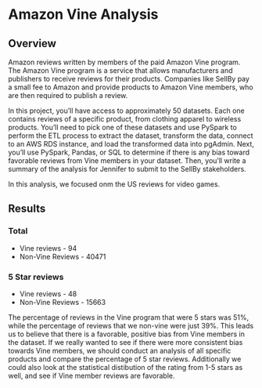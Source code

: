# Amazon Vine Analysis
## Overview 
Amazon reviews written by members of the paid Amazon Vine program. The Amazon Vine program is a service that allows manufacturers and publishers to receive reviews for their products. Companies like SellBy pay a small fee to Amazon and provide products to Amazon Vine members, who are then required to publish a review.

In this project, you’ll have access to approximately 50 datasets. Each one contains reviews of a specific product, from clothing apparel to wireless products. You’ll need to pick one of these datasets and use PySpark to perform the ETL process to extract the dataset, transform the data, connect to an AWS RDS instance, and load the transformed data into pgAdmin. Next, you’ll use PySpark, Pandas, or SQL to determine if there is any bias toward favorable reviews from Vine members in your dataset. Then, you’ll write a summary of the analysis for Jennifer to submit to the SellBy stakeholders.

In this analysis, we focused onm the US reviews for video games. 

## Results 
### Total 
* Vine reviews - 94
* Non-Vine Reviews - 40471
### 5 Star reviews 
* Vine reviews - 48
* Non-Vine Reviews - 15663

The percentage of reviews in the Vine program that were 5 stars was 51%, while the percentage of reviews that we non-vine were just 39%. This leads us to believe that there is a favorable, positive bias from Vine members in the dataset. If we really wanted to see if there were more consistent bias towards Vine members, we should conduct an analysis of all specific products and compare the percentage of 5 star reviews. Additionally we could also look at the statistical distibution of the rating from 1-5 stars as well, and see if Vine member reviews are favorable. 
